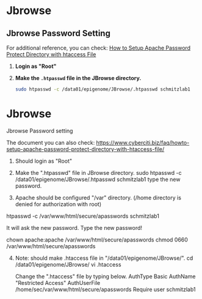 # Jbrowse
## Jbrowse Password Setting

For additional reference, you can check: [How to Setup Apache Password Protect Directory with htaccess File](https://www.cyberciti.biz/faq/howto-setup-apache-password-protect-directory-with-htaccess-file/)

1. **Login as "Root"** 

2. **Make the `.htpasswd` file in the JBrowse directory.**
   ```bash
   sudo htpasswd -c /data01/epigenome/JBrowse/.htpasswd schmitzlab1

# Jbrowse
Jbrowse Password setting

The document you can also check: https://www.cyberciti.biz/faq/howto-setup-apache-password-protect-directory-with-htaccess-file/


1. Should login as "Root" 

2. Make the ".htpasswd" file in JBrowse directory.
   sudo htpasswd -c /data01/epigenome/JBrowse/.htpasswd schmitzlab1
   type the new password.
3. Apache should be configured "/var" directory. (/home directory is denied for authorization with root)

htpasswd -c  /var/www/html/secure/apasswords  schmitzlab1

It will ask the new password. Type the new password!

chown apache:apache /var/www/html/secure/apasswords 
chmod 0660 /var/www/html/secure/apasswords

4. Note: should make .htaccess file in "/data01/epigenome/JBrowse/".
   cd  /data01/epigenome/JBrowse/
   vi .htaccess

   Change the ".htaccess" file by typing below.
   AuthType Basic
   AuthName "Restricted Access"
   AuthUserFile /home/sec/var/www/html/secure/apasswords
   Require user schmitzlab1
